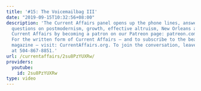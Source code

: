 ```yaml
---
title: '#15: The Voicemailbag III'
date: "2019-09-15T10:32:56+08:00"
description: 'The Current Affairs panel opens up the phone lines, answering listener
  questions on postmodernism, growth, effective altruism, New Orleans and jokes. Support
  Current Affairs by becoming a patron on our Patreon page: patreon.com/CurrentAffairs.
  For the written form of Current Affairs — and to subscribe to the beautiful print
  magazine — visit: CurrentAffairs.org. To join the conversation, leave us a voicemail
  at 504-867-8851.'
url: /currentaffairs/2su8PzYUXRw/
providers:
  youtube:
    id: 2su8PzYUXRw
type: video
---
```

